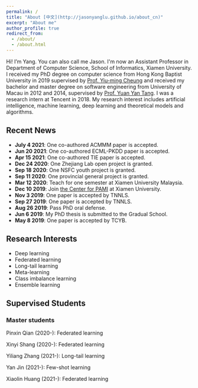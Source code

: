 ```yaml
---
permalink: /
title: "About [中文](http://jasonyanglu.github.io/about_cn)"
excerpt: "About me"
author_profile: true
redirect_from:
  - /about/
  - /about.html
---
```



Hi! I’m Yang. You can also call me Jason. I'm now an Assistant Professor in Department of Computer Science, School of Informatics, Xiamen University. I received my PhD degree on computer science from Hong Kong Baptist University in 2019 supervised by [Prof. Yiu-ming Cheung](http://www.comp.hkbu.edu.hk/~ymc/) and received my bachelor and master degree on software engineering from University of Macau in 2012 and 2014, supervised by [Prof. Yuan Yan Tang](https://www.fst.um.edu.mo/en/staff/fstyyt.html). I was a research intern at Tencent in 2018. My research interest includes artificial intelligence, machine learning, deep learning and theoretical models and algorithms.




## Recent News
* **July 4 2021**: One co-authored ACMMM paper is accepted.
* **Jun 20 2021**: One co-authored ECML-PKDD paper is accepted.
* **Apr 15 2021**: One co-authored TIE paper is accepted.
* **Dec 24 2020**: One Zhejiang Lab open project is granted.
* **Sep 18 2020**: One NSFC youth project is granted.
* **Sep 11 2020**: One provincial general project is granted.
* **Mar 12 2020**: Teach for one semester at Xiamen University Malaysia.
* **Dec 10 2019**: Join [the Center for PAMI](http://pami.xmu.edu.cn/) at Xiamen University. 
* **Nov 3 2019**: One paper is accepted by TNNLS.
* **Sep 27 2019**: One paper is accepted by TNNLS.
* **Aug 26 2019**: Pass PhD oral defense.
* **Jun 6 2019**: My PhD thesis is submitted to the Gradual School.
* **May 8 2019**: One paper is accepted by TCYB.



## Research Interests

* Deep learning
* Federated learning
* Long-tail learning
* Meta-learning
* Class imbalance learning
* Ensemble learning

 

## Supervised Students

### Master students

Pinxin Qian (2020-): Federated learning

Xinyi Shang (2020-): Federated learning

Yiliang Zhang (2021-): Long-tail learning

Yan Jin (2021-): Few-shot learning

Xiaolin Huang (2021-): Federated learning